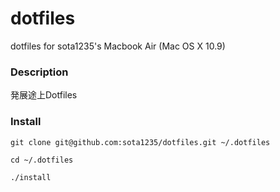 dotfiles
====

dotfiles for sota1235's Macbook Air (Mac OS X 10.9)

### Description

発展途上Dotfiles

### Install

```
git clone git@github.com:sota1235/dotfiles.git ~/.dotfiles

cd ~/.dotfiles

./install
```
